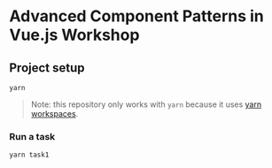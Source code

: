 # Advanced Component Patterns in Vue.js Workshop

## Project setup

```
yarn
```

> Note: this repository only works with `yarn` because it uses [yarn workspaces](https://yarnpkg.com/lang/en/docs/workspaces/).

### Run a task

```
yarn task1
```
